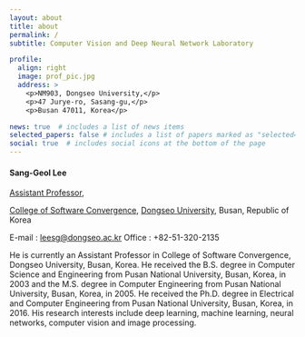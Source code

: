 ```yaml
---
layout: about
title: about
permalink: /
subtitle: Computer Vision and Deep Neural Network Laboratory

profile:
  align: right
  image: prof_pic.jpg
  address: >
    <p>NM903, Dongseo University,</p>
    <p>47 Jurye-ro, Sasang-gu,</p>
    <p>Busan 47011, Korea</p>

news: true  # includes a list of news items
selected_papers: false # includes a list of papers marked as "selected={true}"
social: true  # includes social icons at the bottom of the page
---
```


#### Sang-Geol Lee

[Assistant Professor](https://uni.dongseo.ac.kr/sw/?pCode=MN1000008&mode=view&idx=1434),

[College of Software Convergence](https://uni.dongseo.ac.kr/software/),
[Dongseo University](https://uni.dongseo.ac.kr/eng/), Busan, Republic of Korea

E-mail : [leesg@dongseo.ac.kr](mailto:leesg@dongsea.ac.kr)
Office : +82-51-320-2135

He is currently an Assistant Professor in College of Software Convergence, Dongseo University, Busan, Korea. He received the B.S. degree in Computer Science and Engineering from Pusan National University, Busan, Korea, in 2003 and the M.S. degree in Computer Engineering from Pusan National University, Busan, Korea, in 2005. He received the Ph.D. degree in Electrical and Computer Engineering from Pusan National University, Busan, Korea, in 2016. His research interests include deep learning, machine learning, neural networks, computer vision and image processing.
